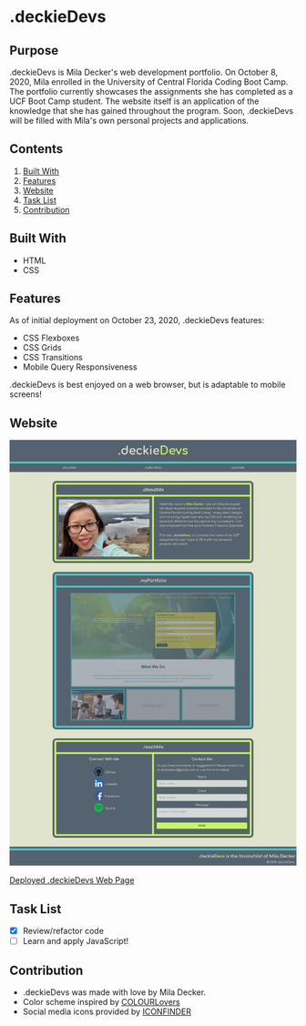 # .deckieDevs

## Purpose
.deckieDevs is Mila Decker's web development portfolio.  On October 8, 2020, Mila enrolled in the University of Central Florida Coding Boot Camp. The portfolio currently showcases the assignments she has completed as a UCF Boot Camp student.  The website itself is an application of the knowledge that she has gained throughout the program.  Soon, .deckieDevs will be filled with Mila's own personal projects and applications.

## Contents
1. [Built With](#built-with)
2. [Features](#features)
3. [Website](#website)
4. [Task List](#task-list)
5. [Contribution](#contribution)

## Built With
* HTML
* CSS

## Features
As of initial deployment on October 23, 2020, .deckieDevs features:

* CSS Flexboxes
* CSS Grids
* CSS Transitions
* Mobile Query Responsiveness

.deckieDevs is best enjoyed on a web browser, but is adaptable to mobile screens!

## Website
![.deckieDevs Deployed Page](./assets/images/deckiedevs-screenshot.png)

[Deployed .deckieDevs Web Page](https://miladecker.github.io)

## Task List
- [x] Review/refactor code
- [ ] Learn and apply JavaScript!

## Contribution
* .deckieDevs was made with love by Mila Decker.
* Color scheme inspired by [COLOURLovers](https://www.colourlovers.com)
* Social media icons provided by [ICONFINDER](https://www.iconfinder.com/social-media-icons)